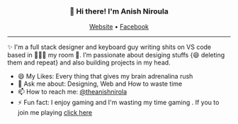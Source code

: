 
<h3 align="center">👋 Hi there! I'm Anish Niroula</h3>
<p align="center">
  <a href="http://anishniroula.rf.gd/">Website</a> •
  <a href="https://facebook.com/theanishniroula">Facebook</a>
</p>

---
✨ I'm a full stack designer and keyboard guy writing shits on VS code based in 🤔🤔🤔 my room 🤔. I’m passionate about desiging stuffs {😄 deleting them and repeat} and also building projects in my head. 

- 😄 My Likes: Every thing that gives my brain adrenalina rush   
- 💬 Ask me about: Designing,  Web and How to waste time
- 📫 How to reach me: [@theanishnirola](https://facebook.com/theanishniroula)
- ⚡ Fun fact: I enjoy gaming and I'm wasting my time gaming . If you to join me playing [click here](https://www.youtube.com/channel/UCAN-30VlnvW5YAw7jZ32zFw)

<!--
[![Anish's github stats](https://github-readme-stats.vercel.app/api?username=theanishniroula)](https://github.com/theanishniroula/github-readme-stats)
-->
